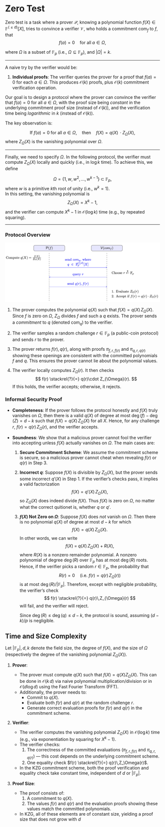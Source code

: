 # Zero Test

Zero test is a task where a prover $\mathcal{P}$, knowing a polynomial function $f(X) \in \mathbb{F}^{(\leq d)}[X]$, tries to convince a verifier $\mathcal{V}$, who holds a commitment $\text{com}_f$ to $f$, that
$$
f(a) = 0 \quad \text{for all} \; a \in \Omega,
$$

where $\Omega$ is a subset of $\mathbb{F}_p$ (i.e., $\Omega \subseteq \mathbb{F}_p$), and $|\Omega| = k$.

---


A naive try by the verifier would be:
1. **Individual proofs**: The verifier queries the prover for a proof that $f(a) = 0$ for each $a \in \Omega$. This produces $\mathcal{O}(k)$ proofs, plus $\mathcal{O}(k)$ commitment verification operation.

Our goal is to design a protocol where the prover can convince the verifier that $f(a) = 0$ for all $a \in \Omega$, with the proof size being *constant* in the underlying commitment proof size (instead of $\mathcal{O}(k)$), and the verification time being *logarithmic* in $k$ (instead of $\mathcal{O}(k)$).

The key observation is:

$$
\text{If } f(a) = 0 \;\text{for all}\; a \in \Omega, 
\quad \text{then} \quad 
f(X) = q(X)\,\cdot Z_{\Omega}(X),
$$
where $Z_{\Omega}(X)$ is the vanishing polynomial over $\Omega$. 

---

Finally, we need to specify $\Omega$. In the following protocol, the verifier must compute $Z_{\Omega}(X)$ locally and quickly (i.e., in $\log k$ time). To achieve this, we define

$$
\Omega = \{1, w, w^2, \ldots, w^{k-1}\} \;\subset\; \mathbb{F}_p,
$$
where $w$ is a primitive $k$th root of unity (i.e., $w^k = 1$).  
In this setting, the vanishing polynomial is
$$
Z_{\Omega}(X) = X^k - 1,
$$
and the verifier can compute $X^k - 1$ in $\mathcal{O}(\log k)$ time (e.g., by repeated squaring).

---

### Protocol Overview

![Zero Test Protocol](./diagrams/zero_test.png)


1. The prover computes the polynomial $q(X)$ such that 
   $f(X) = q(X)\,Z_{\Omega}(X).$
   Since $f$ is zero on $\Omega$, $Z_{\Omega}$ divides $f$ and such a $q$ exists.
   The prover sends a *commitment* to $q$ (denoted $\text{com}_q$) to the verifier.

2.    The verifier samples a random challenge $r \in \mathbb{F}_p$ (a public-coin protocol) and sends $r$ to the prover.

3. The prover returns
   $f(r), q(r),$
   along with proofs $\pi_{f, r, f(r)}$ and $\pi_{q, r, q(r)}$ showing these openings are consistent with the committed polynomials $f$ and $q$. This ensures the prover cannot lie about the polynomial values.

4. The verifier locally computes $Z_{\Omega}(r)$. It then checks
   $$
   f(r) \stackrel{?}{=} q(r)\cdot Z_{\Omega}(r).
   $$
   If this holds, the verifier accepts; otherwise, it rejects.

### Informal Security Proof
- **Completeness**: If the prover follows the protocol honestly and $f(X)$ truly vanishes on $\Omega$, then there is a valid $q(X)$ of degree at most $\deg(f) - \deg(Z) = d - k$ such that $f(X) = q(X)\,Z_{\Omega}(X)$ for all $X$. Hence, for any challenge $r$, $f(r) = q(r)\,Z_{\Omega}(r),$ and the verifier accepts.

- **Soundness**: We show that a malicious prover cannot fool the verifier into accepting unless $f(X)$ actually vanishes on $\Omega$. The main cases are:
   1. **Secure Commitment Scheme**: We assume the commitment scheme is secure, so a malicious prover cannot cheat when revealing $f(r)$ or $q(r)$ in Step 3.
   2. **Incorrect $q$**: Suppose $f(X)$ is divisible by $Z_{\Omega}(X)$, but the prover sends some incorrect $q'(X)$ in Step 1. If the verifier’s checks pass, it implies a valid factorization 
   $$
   f(X) = q'(X)\,Z_{\Omega}(X),
   $$
   so $Z_{\Omega}(X)$ does indeed divide $f(X)$. Thus $f(X)$ is zero on $\Omega$, no matter what the correct quitionet is, whether $q$ or $q'$.
   3. **$f(X)$ Not Zero on $\Omega$**: Suppose $f(X)$ does *not* vanish on $\Omega$. Then there is no polynomial $q(X)$ of degree at most $d - k$ for which 
      $$
      f(X) = q(X)\,Z_{\Omega}(X).
      $$
      In other words, we can write
      $$
      f(X) \;=\; q(X)\,Z_{\Omega}(X) \;+\; R(X),
      $$
      where $R(X)$ is a nonzero remainder polynomial. A nonzero polynomial of degree $\deg(R)$ over $\mathbb{F}_p$ has at most $\deg(R)$ roots. Hence, if the verifier picks a random $r \in \mathbb{F}_p$, the probability that 
      $$
      R(r) = 0 \quad \text{(i.e. } f(r) = q(r)\,Z_{\Omega}(r)\text{)}
      $$
      is at most $\deg(R)/|\mathbb{F}_p|$. Therefore, except with negligible probability, the verifier’s check 
      $$
      f(r) \stackrel{?}{=} q(r)\,Z_{\Omega}(r)
      $$
      will fail, and the verifier will reject.

      Since $\deg(R) \le \deg(q) \le d-k$, the protocol is sound, assuming $(d-k)/p$ is negligible.

## Time and Size Complexity
Let $|\mathbb{F}_p|, d, k$ denote the field size, the degree of $f(X)$, and the size of $\Omega$ (respectively the degree of the vanishing polynomial $Z_\Omega(X)$).

1. **Prover**:  
   - The prover must compute $q(X)$ such that $f(X) = q(X) Z_\Omega(X)$. This can be done in 
     $\mathcal{O}(k\,d)$ via naive polynomial multiplication/division or in 
     $\mathcal{O}(d \log d)$ using the Fast Fourier Transform (FFT).  
   - Additionally, the prover needs to:
     - Commit to $q(X)$.
     - Evaluate both $f(r)$ and $q(r)$ at the random challenge $r$.
     - Generate correct evaluation proofs for $f(r)$ and $q(r)$ in the commitment scheme.

2. **Verifier**:  
   - The verifier computes the vanishing polynomial $Z_\Omega(X)$ in 
     $\mathcal{O}(\log k)$ time (e.g., via exponentiation by squaring for $X^k - 1$).  
   - The verifier checks:
     1. The correctness of the committed evaluations ($\pi_{f,r, f(r)}$ and $\pi_{q, r, q(r)}$) — this cost depends on the underlying commitment scheme.
     2. One equality check $f(r) \stackrel{?}{=} q(r)\,Z_\Omega(r)$.  
   - In the KZG commitment scheme, both the proof verification and equality check take constant time, independent of $d$ or $|\mathbb{F}_p|$.

3. **Proof Size**:  
   - The proof consists of:
     1. A commitment to $q(X)$.
     2. The values $f(r)$ and $q(r)$ and the evaluation proofs showing these values match the committed polynomials.  
   - In KZG, all of these elements are of constant size, yielding a proof size that does not grow with $d$